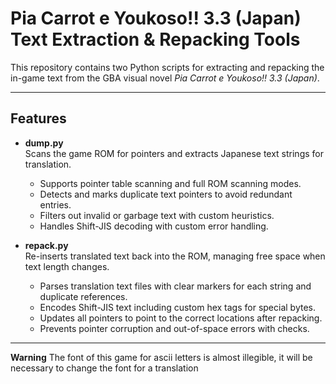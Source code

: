 # Pia Carrot e Youkoso!! 3.3 (Japan) Text Extraction & Repacking Tools

This repository contains two Python scripts for extracting and repacking the in-game text from the GBA visual novel *Pia Carrot e Youkoso!! 3.3 (Japan)*.

---

## Features

- **dump.py**  
  Scans the game ROM for pointers and extracts Japanese text strings for translation.  
  - Supports pointer table scanning and full ROM scanning modes.  
  - Detects and marks duplicate text pointers to avoid redundant entries.  
  - Filters out invalid or garbage text with custom heuristics.  
  - Handles Shift-JIS decoding with custom error handling.

- **repack.py**  
  Re-inserts translated text back into the ROM, managing free space when text length changes.  
  - Parses translation text files with clear markers for each string and duplicate references.  
  - Encodes Shift-JIS text including custom hex tags for special bytes.  
  - Updates all pointers to point to the correct locations after repacking.  
  - Prevents pointer corruption and out-of-space errors with checks.

---
**Warning**
The font of this game for ascii letters is almost illegible, it will be necessary to change the font for a translation
